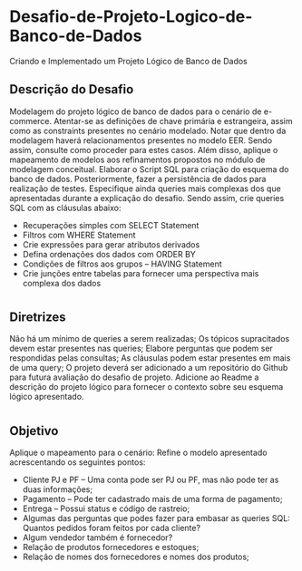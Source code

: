 # Desafio-de-Projeto-Logico-de-Banco-de-Dados
Criando e Implementado um Projeto Lógico de Banco de Dados

## Descrição do Desafio
Modelagem do projeto lógico de banco de dados para o cenário de e-commerce. Atentar-se as definições de chave primária e estrangeira, assim como as constraints presentes no cenário modelado. Notar que dentro da modelagem haverá relacionamentos presentes no modelo EER. Sendo assim, consulte como proceder para estes casos. Além disso, aplique o mapeamento de modelos aos refinamentos propostos no módulo de modelagem conceitual.
Elaborar o Script SQL para criação do esquema do banco de dados. Posteriormente, fazer a persistência de dados para realização de testes. Especifique ainda queries mais complexas dos que apresentadas durante a explicação do desafio. Sendo assim, crie queries SQL com as cláusulas abaixo:

- Recuperações simples com SELECT Statement
- Filtros com WHERE Statement
- Crie expressões para gerar atributos derivados
- Defina ordenações dos dados com ORDER BY
- Condições de filtros aos grupos – HAVING Statement
- Crie junções entre tabelas para fornecer uma perspectiva mais complexa dos dados
 # 
## Diretrizes
Não há um mínimo de queries a serem realizadas;
Os tópicos supracitados devem estar presentes nas queries;
Elabore perguntas que podem ser respondidas pelas consultas;
As cláusulas podem estar presentes em mais de uma query;
O projeto deverá ser adicionado a um repositório do Github para futura avaliação do desafio de projeto. Adicione ao Readme a descrição do projeto lógico para fornecer o contexto sobre seu esquema lógico apresentado.
#
## Objetivo 

Aplique o mapeamento para o  cenário:
 Refine o modelo apresentado acrescentando os seguintes pontos:
  - Cliente PJ e PF – Uma conta pode ser PJ ou PF, mas não pode ter as duas informações;
  - Pagamento – Pode ter cadastrado mais de uma forma de pagamento;
  - Entrega – Possui status e código de rastreio;
  - Algumas das perguntas que podes fazer para embasar as queries SQL:
Quantos pedidos foram feitos por cada cliente?
  - Algum vendedor também é fornecedor?
  - Relação de produtos fornecedores e estoques;
  - Relação de nomes dos fornecedores e nomes dos produtos;
